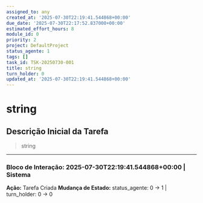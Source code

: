 ```yaml
---
assigned_to: any
created_at: '2025-07-30T22:19:41.544868+00:00'
due_date: '2025-07-30T22:17:52.837000+00:00'
estimated_effort_hours: 8
module_id: 0
priority: 2
project: DefaultProject
status_agente: 1
tags: []
task_id: TSK-20250730-001
title: string
turn_holder: 0
updated_at: '2025-07-30T22:19:41.544868+00:00'
---
```


# string

## Descrição Inicial da Tarefa
> string

---
### Bloco de Interação: 2025-07-30T22:19:41.544868+00:00 | Sistema
**Ação:** Tarefa Criada
**Mudança de Estado:** status_agente: 0 -> 1 | turn_holder: 0 -> 0